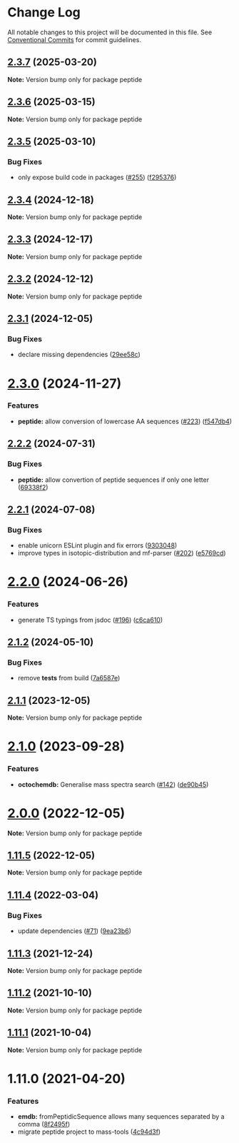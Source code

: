 # Change Log

All notable changes to this project will be documented in this file.
See [Conventional Commits](https://conventionalcommits.org) for commit guidelines.

## [2.3.7](https://github.com/cheminfo/mass-tools/compare/peptide@2.3.6...peptide@2.3.7) (2025-03-20)

**Note:** Version bump only for package peptide





## [2.3.6](https://github.com/cheminfo/mass-tools/compare/peptide@2.3.5...peptide@2.3.6) (2025-03-15)

**Note:** Version bump only for package peptide





## [2.3.5](https://github.com/cheminfo/mass-tools/compare/peptide@2.3.4...peptide@2.3.5) (2025-03-10)


### Bug Fixes

* only expose build code in packages ([#255](https://github.com/cheminfo/mass-tools/issues/255)) ([f295376](https://github.com/cheminfo/mass-tools/commit/f2953761ba2e44ebee1d01dbbcf88e3896b2a644))





## [2.3.4](https://github.com/cheminfo/mass-tools/compare/peptide@2.3.3...peptide@2.3.4) (2024-12-18)

**Note:** Version bump only for package peptide





## [2.3.3](https://github.com/cheminfo/mass-tools/compare/peptide@2.3.2...peptide@2.3.3) (2024-12-17)

**Note:** Version bump only for package peptide





## [2.3.2](https://github.com/cheminfo/mass-tools/compare/peptide@2.3.1...peptide@2.3.2) (2024-12-12)

**Note:** Version bump only for package peptide





## [2.3.1](https://github.com/cheminfo/mass-tools/compare/peptide@2.3.0...peptide@2.3.1) (2024-12-05)


### Bug Fixes

* declare missing dependencies ([29ee58c](https://github.com/cheminfo/mass-tools/commit/29ee58cee2e5fd5412d6477a71d56b1d8174dc90))





# [2.3.0](https://github.com/cheminfo/mass-tools/compare/peptide@2.2.2...peptide@2.3.0) (2024-11-27)


### Features

* **peptide:** allow conversion of lowercase AA sequences ([#223](https://github.com/cheminfo/mass-tools/issues/223)) ([f547db4](https://github.com/cheminfo/mass-tools/commit/f547db4bb9fe3c877524dc64fad97d3d1140758c))





## [2.2.2](https://github.com/cheminfo/mass-tools/compare/peptide@2.2.1...peptide@2.2.2) (2024-07-31)


### Bug Fixes

* **peptide:** allow convertion of peptide sequences if only one letter ([69338f2](https://github.com/cheminfo/mass-tools/commit/69338f259474cb9f40a54181801a9172f7e4b915))





## [2.2.1](https://github.com/cheminfo/mass-tools/compare/peptide@2.2.0...peptide@2.2.1) (2024-07-08)


### Bug Fixes

* enable unicorn ESLint plugin and fix errors ([9303048](https://github.com/cheminfo/mass-tools/commit/93030488bbbd5879dc4639a5d0c81c7664a927b8))
* improve types in isotopic-distribution and mf-parser ([#202](https://github.com/cheminfo/mass-tools/issues/202)) ([e5769cd](https://github.com/cheminfo/mass-tools/commit/e5769cd588adb69974abfa60f411bc2dc1887fa6))





# [2.2.0](https://github.com/cheminfo/mass-tools/compare/peptide@2.1.2...peptide@2.2.0) (2024-06-26)


### Features

* generate TS typings from jsdoc ([#196](https://github.com/cheminfo/mass-tools/issues/196)) ([c6ca610](https://github.com/cheminfo/mass-tools/commit/c6ca610976e04d851420f8b65d8220d39f64a83b))





## [2.1.2](https://github.com/cheminfo/mass-tools/compare/peptide@2.1.1...peptide@2.1.2) (2024-05-10)


### Bug Fixes

* remove __tests__ from build ([7a6587e](https://github.com/cheminfo/mass-tools/commit/7a6587e2024a4c15763d751ccbdaa65baa5351e2))





## [2.1.1](https://github.com/cheminfo/mass-tools/compare/peptide@2.1.0...peptide@2.1.1) (2023-12-05)

**Note:** Version bump only for package peptide





# [2.1.0](https://github.com/cheminfo/mass-tools/compare/peptide@2.0.0...peptide@2.1.0) (2023-09-28)


### Features

* **octochemdb:** Generalise mass spectra search  ([#142](https://github.com/cheminfo/mass-tools/issues/142)) ([de90b45](https://github.com/cheminfo/mass-tools/commit/de90b45a97f64ab9af8a2de4ce2a81b6f0c4db62))





# [2.0.0](https://github.com/cheminfo/mass-tools/compare/peptide@1.11.5...peptide@2.0.0) (2022-12-05)

**Note:** Version bump only for package peptide

## [1.11.5](https://github.com/cheminfo/mass-tools/compare/peptide@1.11.4...peptide@1.11.5) (2022-12-05)

**Note:** Version bump only for package peptide

## [1.11.4](https://github.com/cheminfo/mass-tools/compare/peptide@1.11.3...peptide@1.11.4) (2022-03-04)

### Bug Fixes

- update dependencies ([#71](https://github.com/cheminfo/mass-tools/issues/71)) ([9ea23b6](https://github.com/cheminfo/mass-tools/commit/9ea23b6683d32489b26b0f9abda97dc69fffaca3))

## [1.11.3](https://github.com/cheminfo/mass-tools/compare/peptide@1.11.2...peptide@1.11.3) (2021-12-24)

**Note:** Version bump only for package peptide

## [1.11.2](https://github.com/cheminfo/mass-tools/compare/peptide@1.11.1...peptide@1.11.2) (2021-10-10)

**Note:** Version bump only for package peptide

## [1.11.1](https://github.com/cheminfo/mass-tools/compare/peptide@1.11.0...peptide@1.11.1) (2021-10-04)

**Note:** Version bump only for package peptide

# 1.11.0 (2021-04-20)

### Features

- **emdb:** fromPeptidicSequence allows many sequences separated by a comma ([8f2495f](https://github.com/cheminfo/mass-tools/commit/8f2495f384f3efb33e8e8611f5e61dfd805b1a2e))
- migrate peptide project to mass-tools ([4c94d3f](https://github.com/cheminfo/mass-tools/commit/4c94d3f13fbe79a1abd833243cb2a8b6a0bf9a90))
